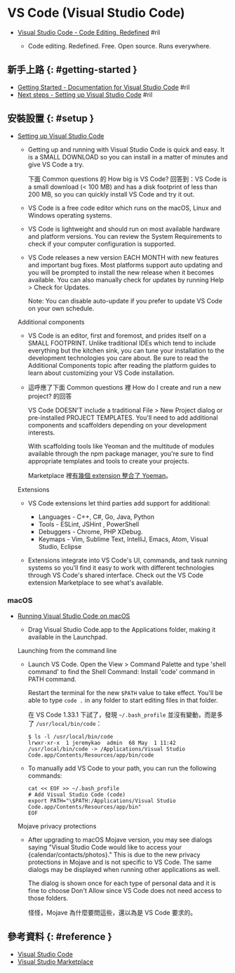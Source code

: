 # VS Code (Visual Studio Code)

  - [Visual Studio Code \- Code Editing\. Redefined](https://code.visualstudio.com/) #ril

      - Code editing. Redefined. Free. Open source. Runs everywhere.

## 新手上路 {: #getting-started }

  - [Getting Started - Documentation for Visual Studio Code](https://code.visualstudio.com/docs) #ril
  - [Next steps - Setting up Visual Studio Code](https://code.visualstudio.com/docs/setup/setup-overview#_next-steps) #ril

## 安裝設置 {: #setup }

  - [Setting up Visual Studio Code](https://code.visualstudio.com/docs/setup/setup-overview)

      - Getting up and running with Visual Studio Code is quick and easy. It is a SMALL DOWNLOAD so you can install in a matter of minutes and give VS Code a try.

        下面 Common questions 的 How big is VS Code? 回答到：VS Code is a small download (< 100 MB) and has a disk footprint of less than 200 MB, so you can quickly install VS Code and try it out.

      - VS Code is a free code editor which runs on the macOS, Linux and Windows operating systems.
      - VS Code is lightweight and should run on most available hardware and platform versions. You can review the System Requirements to check if your computer configuration is supported.

      - VS Code releases a new version EACH MONTH with new features and important bug fixes. Most platforms support auto updating and you will be prompted to install the new release when it becomes available. You can also manually check for updates by running Help > Check for Updates.

        Note: You can disable auto-update if you prefer to update VS Code on your own schedule.

    Additional components

      - VS Code is an editor, first and foremost, and prides itself on a SMALL FOOTPRINT. Unlike traditional IDEs which tend to include everything but the kitchen sink, you can tune your installation to the development technologies you care about. Be sure to read the Additional Components topic after reading the platform guides to learn about customizing your VS Code installation.

      - 這呼應了下面 Common questions 裡 How do I create and run a new project? 的回答

        VS Code DOESN'T include a traditional File > New Project dialog or pre-installed PROJECT TEMPLATES. You'll need to add additional components and scaffolders depending on your development interests.

        With scaffolding tools like Yeoman and the multitude of modules available through the npm package manager, you're sure to find appropriate templates and tools to create your projects.

        Marketplace 裡[有幾個 extension 整合了 Yoeman](https://marketplace.visualstudio.com/search?term=yeoman&target=VSCode)。

    Extensions

      - VS Code extensions let third parties add support for additional:

          - Languages - C++, C#, Go, Java, Python
          - Tools - ESLint, JSHint , PowerShell
          - Debuggers - Chrome, PHP XDebug.
          - Keymaps - Vim, Sublime Text, IntelliJ, Emacs, Atom, Visual Studio, Eclipse

      - Extensions integrate into VS Code's UI, commands, and task running systems so you'll find it easy to work with different technologies through VS Code's shared interface. Check out the VS Code extension Marketplace to see what's available.

### macOS

  - [Running Visual Studio Code on macOS](https://code.visualstudio.com/docs/setup/mac)

      - Drag Visual Studio Code.app to the Applications folder, making it available in the Launchpad.

    Launching from the command line

      - Launch VS Code. Open the View > Command Palette and type 'shell command' to find the Shell Command: Install 'code' command in PATH command.

        Restart the terminal for the new `$PATH` value to take effect. You'll be able to type `code .` in any folder to start editing files in that folder.

        在 VS Code 1.33.1 下試了，發現 `~/.bash_profile` 並沒有變動，而是多了 `/usr/local/bin/code`：

            $ ls -l /usr/local/bin/code
            lrwxr-xr-x  1 jeremykao  admin  68 May  1 11:42 /usr/local/bin/code -> /Applications/Visual Studio Code.app/Contents/Resources/app/bin/code

      - To manually add VS Code to your path, you can run the following commands:

            cat << EOF >> ~/.bash_profile
            # Add Visual Studio Code (code)
            export PATH="\$PATH:/Applications/Visual Studio Code.app/Contents/Resources/app/bin"
            EOF

    Mojave privacy protections

      - After upgrading to macOS Mojave version, you may see dialogs saying "Visual Studio Code would like to access your {calendar/contacts/photos}." This is due to the new privacy protections in Mojave and is not specific to VS Code. The same dialogs may be displayed when running other applications as well.

        The dialog is shown once for each type of personal data and it is fine to choose Don't Allow since VS Code does not need access to those folders.

        怪怪，Mojave 為什麼要問這些，還以為是 VS Code 要求的。

## 參考資料 {: #reference }

  - [Visual Studio Code](https://code.visualstudio.com/)
  - [Visual Studio Marketplace](https://marketplace.visualstudio.com/vscode)

